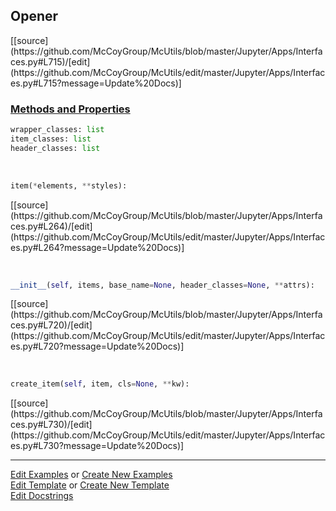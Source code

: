 ## <a id="McUtils.Jupyter.Apps.Interfaces.Opener">Opener</a> 
<div class="docs-source-link" markdown="1">
[[source](https://github.com/McCoyGroup/McUtils/blob/master/Jupyter/Apps/Interfaces.py#L715)/[edit](https://github.com/McCoyGroup/McUtils/edit/master/Jupyter/Apps/Interfaces.py#L715?message=Update%20Docs)]
</div>



<div class="collapsible-section">
 <div class="collapsible-section collapsible-section-header" markdown="1">
 
### <a class="collapse-link" data-toggle="collapse" href="#methods">Methods and Properties</a> <a class="float-right" data-toggle="collapse" href="#methods"><i class="fa fa-chevron-down"></i></a>

 </div>
 <div class="collapsible-section collapsible-section-body collapse" id="methods" markdown="1">

```python
wrapper_classes: list
item_classes: list
header_classes: list
```
<a id="McUtils.Jupyter.JHTML.JHTML.JHTML.Div" class="docs-object-method">&nbsp;</a> 
```python
item(*elements, **styles): 
```
<div class="docs-source-link" markdown="1">
[[source](https://github.com/McCoyGroup/McUtils/blob/master/Jupyter/Apps/Interfaces.py#L264)/[edit](https://github.com/McCoyGroup/McUtils/edit/master/Jupyter/Apps/Interfaces.py#L264?message=Update%20Docs)]
</div>

<a id="McUtils.Jupyter.Apps.Interfaces.Opener.__init__" class="docs-object-method">&nbsp;</a> 
```python
__init__(self, items, base_name=None, header_classes=None, **attrs): 
```
<div class="docs-source-link" markdown="1">
[[source](https://github.com/McCoyGroup/McUtils/blob/master/Jupyter/Apps/Interfaces.py#L720)/[edit](https://github.com/McCoyGroup/McUtils/edit/master/Jupyter/Apps/Interfaces.py#L720?message=Update%20Docs)]
</div>

<a id="McUtils.Jupyter.Apps.Interfaces.Opener.create_item" class="docs-object-method">&nbsp;</a> 
```python
create_item(self, item, cls=None, **kw): 
```
<div class="docs-source-link" markdown="1">
[[source](https://github.com/McCoyGroup/McUtils/blob/master/Jupyter/Apps/Interfaces.py#L730)/[edit](https://github.com/McCoyGroup/McUtils/edit/master/Jupyter/Apps/Interfaces.py#L730?message=Update%20Docs)]
</div>

 </div>
</div>




___

[Edit Examples](https://github.com/McCoyGroup/McUtils/edit/gh-pages/ci/examples/McUtils/Jupyter/Apps/Interfaces/Opener.md) or 
[Create New Examples](https://github.com/McCoyGroup/McUtils/new/gh-pages/?filename=ci/examples/McUtils/Jupyter/Apps/Interfaces/Opener.md) <br/>
[Edit Template](https://github.com/McCoyGroup/McUtils/edit/gh-pages/ci/docs/McUtils/Jupyter/Apps/Interfaces/Opener.md) or 
[Create New Template](https://github.com/McCoyGroup/McUtils/new/gh-pages/?filename=ci/docs/templates/McUtils/Jupyter/Apps/Interfaces/Opener.md) <br/>
[Edit Docstrings](https://github.com/McCoyGroup/McUtils/edit/master/Jupyter/Apps/Interfaces.py#L715?message=Update%20Docs)